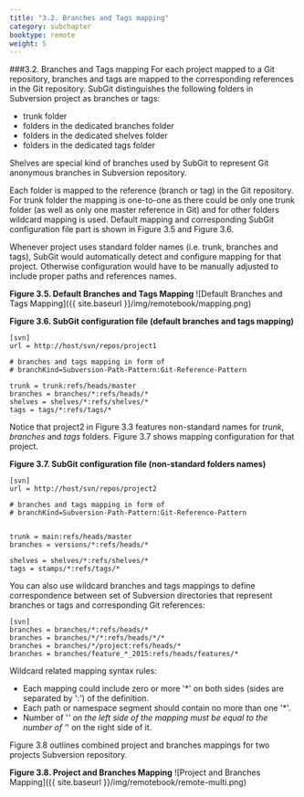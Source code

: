 ```yaml
---
title: "3.2. Branches and Tags mapping"
category: subchapter
booktype: remote
weight: 5
---
```

###3.2. Branches and Tags mapping
For each project mapped to a Git repository, branches and tags are mapped to the corresponding references in the Git repository. SubGit distinguishes the following folders in Subversion project as branches or tags:

+ trunk folder
+ folders in the dedicated branches folder
+ folders in the dedicated shelves folder
+ folders in the dedicated tags folder

Shelves are special kind of branches used by SubGit to represent Git anonymous branches in Subversion repository.

Each folder is mapped to the reference (branch or tag) in the Git repository. For trunk folder the mapping is one-to-one as there could be only one trunk folder (as well as only one master reference in Git) and for other folders wildcard mapping is used. Default mapping and corresponding SubGit configuration file part is shown in Figure 3.5 and Figure 3.6.

Whenever project uses standard folder names (i.e. trunk, branches and tags), SubGit would automatically detect and configure mapping for that project. Otherwise configuration would have to be manually adjusted to include proper paths and references names.

**Figure 3.5. Default Branches and Tags Mapping**
![Default Branches and Tags Mapping]({{ site.baseurl }}/img/remotebook/mapping.png)

**Figure 3.6. SubGit configuration file (default branches and tags mapping)**

    [svn]
    url = http://host/svn/repos/project1

    # branches and tags mapping in form of
    # branchKind=Subversion-Path-Pattern:Git-Reference-Pattern

    trunk = trunk:refs/heads/master
    branches = branches/*:refs/heads/*
    shelves = shelves/*:refs/shelves/*
    tags = tags/*:refs/tags/*

Notice that project2 in Figure 3.3 features non-standard names for *trunk*, *branches* and *tags* folders. Figure 3.7 shows mapping configuration for that project.

**Figure 3.7. SubGit configuration file (non-standard folders names)**


    [svn]
    url = http://host/svn/repos/project2

    # branches and tags mapping in form of
    # branchKind=Subversion-Path-Pattern:Git-Reference-Pattern

    
    trunk = main:refs/heads/master
    branches = versions/*:refs/heads/*
    
    shelves = shelves/*:refs/shelves/*
    tags = stamps/*:refs/tags/*

You can also use wildcard branches and tags mappings to define correspondence between set of Subversion directories that represent branches or tags and corresponding Git references:

    [svn]
    branches = branches/*:refs/heads/*
    branches = branches/*/*:refs/heads/*/*
    branches = branches/*/project:refs/heads/*
    branches = branches/feature_*_2015:refs/heads/features/*

Wildcard related mapping syntax rules:
- Each mapping could include zero or more '*' on both sides (sides are separated by ':') of the definition.
- Each path or namespace segment should contain no more than one '*'.
- Number of '*' on the left side of the mapping must be equal to the number of '*' on the right side of it.


Figure 3.8 outlines combined project and branches mappings for two projects Subversion repository.

**Figure 3.8. Project and Branches Mapping**
![Project and Branches Mapping]({{ site.baseurl }}/img/remotebook/remote-multi.png)

[](#up)